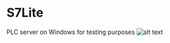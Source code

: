 # S7Lite
PLC server on Windows for testing purposes
![alt text](https://github.com/somapatrik/S7Lite/blob/master/Picture/preview.png)